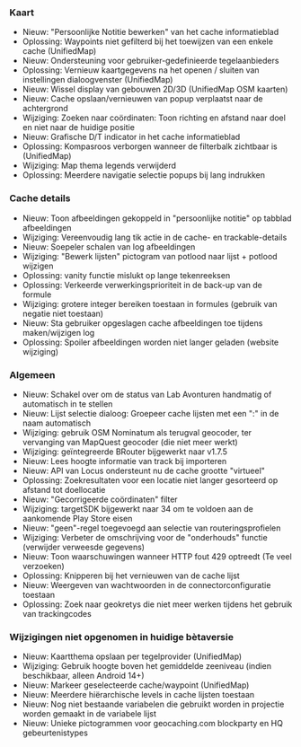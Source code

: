 ### Kaart
- Nieuw: "Persoonlijke Notitie bewerken" van het cache informatieblad
- Oplossing: Waypoints niet gefilterd bij het toewijzen van een enkele cache (UnifiedMap)
- Nieuw: Ondersteuning voor gebruiker-gedefinieerde tegelaanbieders
- Oplossing: Vernieuw kaartgegevens na het openen / sluiten van instellingen dialoogvenster (UnifiedMap)
- Nieuw: Wissel display van gebouwen 2D/3D (UnifiedMap OSM kaarten)
- Nieuw: Cache opslaan/vernieuwen van popup verplaatst naar de achtergrond
- Wijziging: Zoeken naar coördinaten: Toon richting en afstand naar doel en niet naar de huidige positie
- Nieuw: Grafische D/T indicator in het cache informatieblad
- Oplossing: Kompasroos verborgen wanneer de filterbalk zichtbaar is (UnifiedMap)
- Wijziging: Map thema legends verwijderd
- Oplossing: Meerdere navigatie selectie popups bij lang indrukken

### Cache details
- Nieuw: Toon afbeeldingen gekoppeld in "persoonlijke notitie" op tabblad afbeeldingen
- Wijziging: Vereenvoudig lang tik actie in de cache- en trackable-details
- Nieuw: Soepeler schalen van log afbeeldingen
- Wijziging: "Bewerk lijsten" pictogram van potlood naar lijst + potlood wijzigen
- Oplossing: vanity functie mislukt op lange tekenreeksen
- Oplossing: Verkeerde verwerkingsprioriteit in de back-up van de formule
- Wijziging: grotere integer bereiken toestaan in formules (gebruik van negatie niet toestaan)
- Nieuw: Sta gebruiker opgeslagen cache afbeeldingen toe tijdens maken/wijzigen log
- Oplossing: Spoiler afbeeldingen worden niet langer geladen (website wijziging)

### Algemeen
- Nieuw: Schakel over om de status van Lab Avonturen handmatig of automatisch in te stellen
- Nieuw: Lijst selectie dialoog: Groepeer cache lijsten met een ":" in de naam automatisch
- Wijziging: gebruik OSM Nominatum als terugval geocoder, ter vervanging van MapQuest geocoder (die niet meer werkt)
- Wijziging: geïntegreerde BRouter bijgewerkt naar v1.7.5
- Nieuw: Lees hoogte informatie van track bij importeren
- Nieuw: API van Locus ondersteunt nu de cache grootte "virtueel"
- Oplossing: Zoekresultaten voor een locatie niet langer gesorteerd op afstand tot doellocatie
- Nieuw: "Gecorrigeerde coördinaten" filter
- Wijziging: targetSDK bijgewerkt naar 34 om te voldoen aan de aankomende Play Store eisen
- Nieuw: "geen"-regel toegevoegd aan selectie van routeringsprofielen
- Wijziging: Verbeter de omschrijving voor de "onderhouds" functie (verwijder verweesde gegevens)
- Nieuw: Toon waarschuwingen wanneer HTTP fout 429 optreedt (Te veel verzoeken)
- Oplossing: Knipperen bij het vernieuwen van de cache lijst
- Nieuw: Weergeven van wachtwoorden in de connectorconfiguratie toestaan
- Oplossing: Zoek naar geokretys die niet meer werken tijdens het gebruik van trackingcodes

### Wijzigingen niet opgenomen in huidige bètaversie
- Nieuw: Kaartthema opslaan per tegelprovider (UnifiedMap)
- Wijziging: Gebruik hoogte boven het gemiddelde zeeniveau (indien beschikbaar, alleen Android 14+)
- Nieuw: Markeer geselecteerde cache/waypoint (UnifiedMap)
- Nieuw: Meerdere hiërarchische levels in cache lijsten toestaan
- Nieuw: Nog niet bestaande variabelen die gebruikt worden in projectie worden gemaakt in de variabele lijst
- Nieuw: Unieke pictogrammen voor geocaching.com blockparty en HQ gebeurtenistypes
